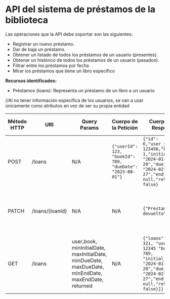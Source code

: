 # API del sistema de préstamos de la biblioteca

Las operaciones que la API debe soportar son las siguientes:
- Registrar un nuevo préstamo.
- Dar de baja un préstamo.
- Obtener un listado de todos los préstamos de un usuario (presentes).
- Obtener un histórico de todos los préstamos de un usuario (pasados).
- Filtrar entre los préstamos por fecha
- Mirar los préstamos que tiene un libro específico

**Recursos identificados:**
- Préstamos (loans): Representa un préstamo de un libro a un usuario

//Al no tener información específica de los usuarios, se van a usar únicamente como atributos en vez de ser su propia entidad



| Método HTTP | URI             | Query Params                                                                                         | Cuerpo de la Petición                                      | Cuerpo de la Respuesta                                                                                                                                | Códigos de Respuesta                                                       |
|-------------|-----------------|------------------------------------------------------------------------------------------------------|------------------------------------------------------------|-------------------------------------------------------------------------------------------------------------------------------------------------------|----------------------------------------------------------------------------|
| POST        | /loans          | N/A                                                                                                  | `{"userId": 123, "bookId": 789, "dueDate": "2023-08-01"}`  | `{"id": 6,"user_id": 123456,"book_id": 1,"initial_date": "2024-01-28","due_date": "2024-02-27","end_date": null,"returned": false}`                   | 201 Created<br/>400 Bad Request<br/>500 Internal Server Error              |
| PATCH       | /loans/{loanId} | N/A                                                                                                  | N/A                                                        | `{"Prestamo devuelto"}`                                                                                                                               | 200 OK<br/>404 Not Found<br/>500 Internal Server Error                     |
| GET         | /loans          | user,book, minInitialDate, maxInitialDate, minDueDate, maxDueDate, minEndDate, maxEndDate, returned  | N/A                                                        | `{"loans": [{"id": 321, "user_id": 12345 "book_id": 789, "initial_date": "2024-01-28","due_date": "2024-02-27","end_date": null,"returned": false}]}` | 200 OK<br/>400 Bad Request<br/>404 Not Found<br/>500 Internal Server Error |




